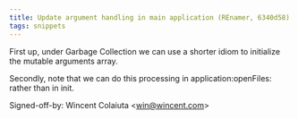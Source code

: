 ```yaml
---
title: Update argument handling in main application (REnamer, 6340d58)
tags: snippets
---
```


First up, under Garbage Collection we can use a shorter idiom to initialize the mutable arguments array.

Secondly, note that we can do this processing in application:openFiles: rather than in init.

Signed-off-by: Wincent Colaiuta &lt;win@wincent.com&gt;
